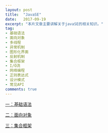 ```yaml
---
layout: post
title:  "JavaSE"
date:   2017-09-19
excerpt: "本片文章主要讲解关于javaSE的相关知识。"
tag:
- 基础语法
- 面向对象
- 多线程
- 异常机制
- 图形化界面
- 反射机制
- 集合框架
- I/O流
- 网络编程
- 正则表达式
- 设计模式
- 常见API
comments: true
---
```

[一：基础语法](http://fitvidsjs.com/)

[二：面向对象](../pages/javaSE/object-oriented.html)

[三：集合框架](../pages/javaSE/collection-framework.html)
